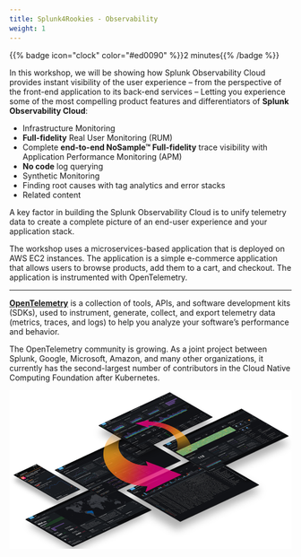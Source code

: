 ```yaml
---
title: Splunk4Rookies - Observability
weight: 1
---
```


{{% badge icon="clock" color="#ed0090" %}}2 minutes{{% /badge %}}

In this workshop, we will be showing how Splunk Observability Cloud provides instant visibility of the user experience – from the perspective of the front-end application to its back-end services – Letting you experience some of the most compelling product features and differentiators of **Splunk Observability Cloud**:

* Infrastructure Monitoring
* **Full-fidelity** Real User Monitoring (RUM)
* Complete **end-to-end NoSample™ Full-fidelity** trace visibility with Application Performance Monitoring (APM)
* **No code** log querying
* Synthetic Monitoring
* Finding root causes with tag analytics and error stacks
* Related content

A key factor in building the Splunk Observability Cloud is to unify telemetry data to create a complete picture of an end-user experience and your application stack.

The workshop uses a microservices-based application that is deployed on AWS EC2 instances. The application is a simple e-commerce application that allows users to browse products, add them to a cart, and checkout. The application is instrumented with OpenTelemetry.

---

**[OpenTelemetry](https://opentelemetry.io)** is a collection of tools, APIs, and software development kits (SDKs), used to instrument, generate, collect, and export telemetry data (metrics, traces, and logs) to help you analyze your software’s performance and behavior.

The OpenTelemetry community is growing. As a joint project between Splunk, Google, Microsoft, Amazon, and many other organizations, it currently has the second-largest number of contributors in the Cloud Native Computing Foundation after Kubernetes.

![Full Stack](images/splunk-full-stack.png)
